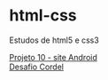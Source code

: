 # html-css
 Estudos de html5 e css3

<a href="https://jpsoul-dev.github.io/html-css/projeto10/index"> Projeto 10 - site Android </a>
<br>
<a href="https://jpsoul-dev.github.io/html-css/exercicios/desafio_cordel/"> Desafio Cordel </a>
